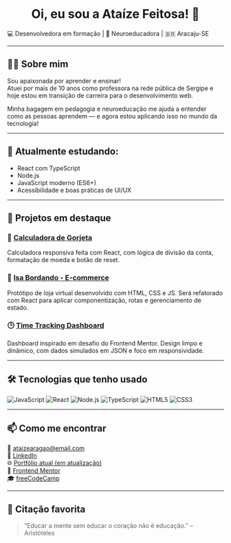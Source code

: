 <h1 align="center">Oi, eu sou a Ataíze Feitosa! 👋</h1>

💻 Desenvolvedora em formação | 🧠 Neuroeducadora | 🇧🇷 Aracaju-SE

---

## 👩‍🏫 Sobre mim

Sou apaixonada por aprender e ensinar!  
Atuei por mais de 10 anos como professora na rede pública de Sergipe e hoje estou em transição de carreira para o desenvolvimento web.

Minha bagagem em pedagogia e neuroeducação me ajuda a entender como as pessoas aprendem — e agora estou aplicando isso no mundo da tecnologia!

---

## 🚀 Atualmente estudando:

- React com TypeScript  
- Node.js  
- JavaScript moderno (ES6+)  
- Acessibilidade e boas práticas de UI/UX  

---

## 💼 Projetos em destaque

### 🧮 [Calculadora de Gorjeta](https://github.com/Ataize/tip-calculator)  
Calculadora responsiva feita com React, com lógica de divisão da conta, formatação de moeda e botão de reset.

### 🛒 [Isa Bordando - E-commerce](https://github.com/Ataize/Isa-Bordando-E-commerce)  
Protótipo de loja virtual desenvolvido com HTML, CSS e JS. Será refatorado com React para aplicar componentização, rotas e gerenciamento de estado.

### 🕒 [Time Tracking Dashboard](https://github.com/Ataize/Time-tracking)  
Dashboard inspirado em desafio do Frontend Mentor. Design limpo e dinâmico, com dados simulados em JSON e foco em responsividade.

---

## 🛠️ Tecnologias que tenho usado

![JavaScript](https://img.shields.io/badge/JavaScript-F7DF1E?style=for-the-badge&logo=javascript&logoColor=000)
![React](https://img.shields.io/badge/React-20232A?style=for-the-badge&logo=react&logoColor=61DAFB)
![Node.js](https://img.shields.io/badge/Node.js-43853D?style=for-the-badge&logo=node.js&logoColor=white)
![TypeScript](https://img.shields.io/badge/TypeScript-3178C6?style=for-the-badge&logo=typescript&logoColor=white)
![HTML5](https://img.shields.io/badge/HTML5-E34F26?style=for-the-badge&logo=html5&logoColor=white)
![CSS3](https://img.shields.io/badge/CSS3-1572B6?style=for-the-badge&logo=css3&logoColor=white)

---

## 📫 Como me encontrar

📧 [ataizearagao@email.com](mailto:ataizearagao@email.com)  
💼 [LinkedIn](https://www.linkedin.com/in/ataizefeitosa)  
🌐 [Portfólio atual (em atualização)](https://ataize.github.io/Portfolio-AtaizeFeitosa/)  
🎯 [Frontend Mentor](https://www.frontendmentor.io/profile/Ataize)  
🎓 [freeCodeCamp](https://www.freecodecamp.org/Ataize)

---

## 🧠 Citação favorita

> “Educar a mente sem educar o coração não é educação.” – Aristóteles


